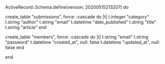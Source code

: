 ActiveRecord::Schema.define(version: 20200515213207) do

  create_table "submissions", force: :cascade do |t|
    t.integer  "category"
    t.string   "author"
    t.string   "email"
    t.datetime "date_published"
    t.string   "title"
    t.string   "article"
  end

  create_table "members", force: :cascade do |t|
    t.string   "email"
    t.string   "password"
    t.datetime "created_at", null: false
    t.datetime "updated_at", null: false
  end

end
